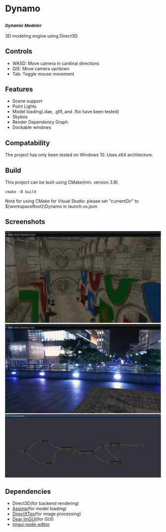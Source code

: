 # Dynamo 
### <sub> _Dynamic Modeler_ </sub>
3D modeling engine using Direct3D. 

## Controls
- WASD: Move camera in cardinal directions
- Q/E: Move camera up/down
- Tab: Toggle mouse movement

## Features
- Scene support 
- Point Lights
- Model loading(.dae, .gltf, and .fbx have been tested)
- Skybox
- Render Dependency Graph
- Dockable windows

## Compatability
The project has only been tested on Windows 10. Uses x64 architecture.

## Build
This project can be built using CMake(min. version 3.8). 
```
cmake -B build
```
Note for using CMake for Visual Studio: please set "currentDir" to ${workspaceRoot}\\Dynamo in launch.vs.json

## Screenshots
![scene](/screenshots/scene.png)
![Skybox](/screenshots/skybox.png)
![RDG](/screenshots/rdg.PNG)

## Dependencies
- Direct3D(for backend rendering)</br>
- [Assimp](https://github.com/assimp/assimp)(for model loading)</br>
- [DirectXTex](https://github.com/microsoft/DirectXTex)(for image processing)</br>
- [Dear ImGUI](https://github.com/ocornut/imgui)(for GUI)</br>
- [imgui-node-editor](https://github.com/thedmd/imgui-node-editor)
